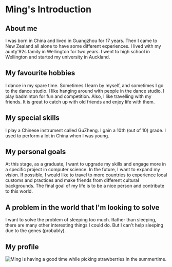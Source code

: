 
# Ming's Introduction 

## About me
I was born in China and lived in Guangzhou for 17 years. Then I came to New Zealand all alone to have some different experiences. I lived with my aunty\'92s family in Wellington for two years. I went to high school in Wellington and started my university in Auckland. 

## My favourite hobbies
I dance in my spare time. Sometimes I learn by myself, and sometimes I go to the dance studio. I like hanging around with people in the dance studio. I play badminton for fun and competition. Also, I like travelling with my friends. It is great to catch up with old friends and enjoy life with them. 

## My special skills
I play a Chinese instrument called GuZheng. I gain a 10th (out of 10) grade. I used to perform a lot in China when I was young. 

## My personal goals
At this stage, as a graduate, I want to upgrade my skills and engage more in a specific project in computer science. In the future, I want to expand my vision. If possible, I would like to travel to more countries to experience local customs and practices and make friends from different cultural backgrounds. The final goal of my life is to be a nice person and contribute to this world. 

## A problem in the world that I'm looking to solve
I want to solve the problem of sleeping too much. Rather than sleeping, there are many other interesting things I could do. But I can't help sleeping due to the genes (probably). 

## My profile
![Ming is having a good time while picking strawberries in the summertime.](https://github.com/openmsupply/orientation/blob/Ming/Images/Ming's%20profile.JPG)